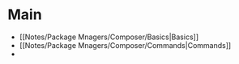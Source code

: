 # Main
- [[Notes/Package Mnagers/Composer/Basics|Basics]]
- [[Notes/Package Mnagers/Composer/Commands|Commands]]
- 